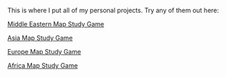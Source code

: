 This is where I put all of my personal projects. Try any of them out here:

[Middle Eastern Map Study Game](https://jaemspio.github.io/middle-east-study-game/main.html)

[Asia Map Study Game](https://jaemspio.github.io/asia-study-game/main.html)

[Europe Map Study Game](https://jaemspio.github.io/europe-study-game/main.html)

[Africa Map Study Game](https://jaemspio.github.io/africa-study-game/main.html)
